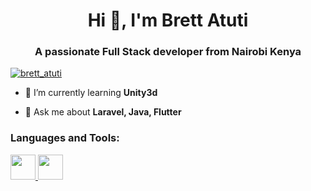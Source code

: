 <h1 align="center">Hi 👋, I'm Brett Atuti</h1>
<h3 align="center">A passionate Full Stack developer from Nairobi Kenya</h3>

<p align="left"> <a href="https://twitter.com/brett_atuti" target="blank"><img src="https://img.shields.io/twitter/follow/brett_atuti?logo=twitter&style=for-the-badge" alt="brett_atuti" /></a> </p>

- 🌱 I’m currently learning **Unity3d**

- 💬 Ask me about **Laravel, Java, Flutter**

</p>

<h3 align="left">Languages and Tools:</h3>
<p align="left"> 
<a href="https://flutter.dev/" target="_blank"> 
<img src="https://cdn.jsdelivr.net/gh/devicons/devicon/icons/flutter/flutter-original.svg" width="40" height="40"/>
</a> 
<a href="https://flutter.dev/" target="_blank"> 
<img src="https://cdn.jsdelivr.net/gh/devicons/devicon/icons/flutter/flutter-original.svg" width="40" height="40"/>
</a> 

</p>
